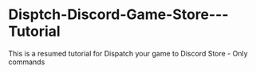 # Disptch-Discord-Game-Store---Tutorial
This is a resumed tutorial for Dispatch your game to Discord Store - Only commands
